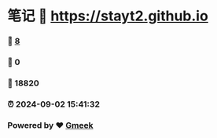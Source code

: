 # 笔记 :link: https://stayt2.github.io 
### :page_facing_up: [8](https://stayt2.github.io/tag.html) 
### :speech_balloon: 0 
### :hibiscus: 18820 
### :alarm_clock: 2024-09-02 15:41:32 
### Powered by :heart: [Gmeek](https://github.com/Meekdai/Gmeek)
